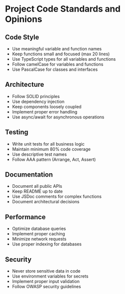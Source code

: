 # Project Code Standards and Opinions

## Code Style

- Use meaningful variable and function names
- Keep functions small and focused (max 20 lines)
- Use TypeScript types for all variables and functions
- Follow camelCase for variables and functions
- Use PascalCase for classes and interfaces

## Architecture

- Follow SOLID principles
- Use dependency injection
- Keep components loosely coupled
- Implement proper error handling
- Use async/await for asynchronous operations

## Testing

- Write unit tests for all business logic
- Maintain minimum 80% code coverage
- Use descriptive test names
- Follow AAA pattern (Arrange, Act, Assert)

## Documentation

- Document all public APIs
- Keep README up to date
- Use JSDoc comments for complex functions
- Document architectural decisions

## Performance

- Optimize database queries
- Implement proper caching
- Minimize network requests
- Use proper indexing for databases

## Security

- Never store sensitive data in code
- Use environment variables for secrets
- Implement proper input validation
- Follow OWASP security guidelines
